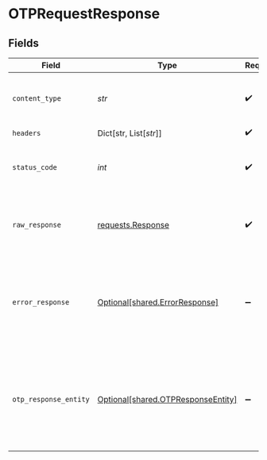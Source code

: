 # OTPRequestResponse


## Fields

| Field                                                                                                                        | Type                                                                                                                         | Required                                                                                                                     | Description                                                                                                                  | Example                                                                                                                      |
| ---------------------------------------------------------------------------------------------------------------------------- | ---------------------------------------------------------------------------------------------------------------------------- | ---------------------------------------------------------------------------------------------------------------------------- | ---------------------------------------------------------------------------------------------------------------------------- | ---------------------------------------------------------------------------------------------------------------------------- |
| `content_type`                                                                                                               | *str*                                                                                                                        | :heavy_check_mark:                                                                                                           | HTTP response content type for this operation                                                                                |                                                                                                                              |
| `headers`                                                                                                                    | Dict[str, List[*str*]]                                                                                                       | :heavy_check_mark:                                                                                                           | N/A                                                                                                                          |                                                                                                                              |
| `status_code`                                                                                                                | *int*                                                                                                                        | :heavy_check_mark:                                                                                                           | HTTP response status code for this operation                                                                                 |                                                                                                                              |
| `raw_response`                                                                                                               | [requests.Response](https://requests.readthedocs.io/en/latest/api/#requests.Response)                                        | :heavy_check_mark:                                                                                                           | Raw HTTP response; suitable for custom response parsing                                                                      |                                                                                                                              |
| `error_response`                                                                                                             | [Optional[shared.ErrorResponse]](../../models/shared/errorresponse.md)                                                       | :heavy_minus_sign:                                                                                                           | Any bad or invalid request will lead to following error object                                                               | {<br/>"message": "bad URL, please check API documentation",<br/>"code": "request_failed",<br/>"type": "invalid_request_error"<br/>} |
| `otp_response_entity`                                                                                                        | [Optional[shared.OTPResponseEntity]](../../models/shared/otpresponseentity.md)                                               | :heavy_minus_sign:                                                                                                           | OK                                                                                                                           | {<br/>"cf_payment_id": 975654863,<br/>"authenticate_status": "FAILED",<br/>"action": "SUBMIT_OTP",<br/>"payment_message": "otp is invalid"<br/>} |